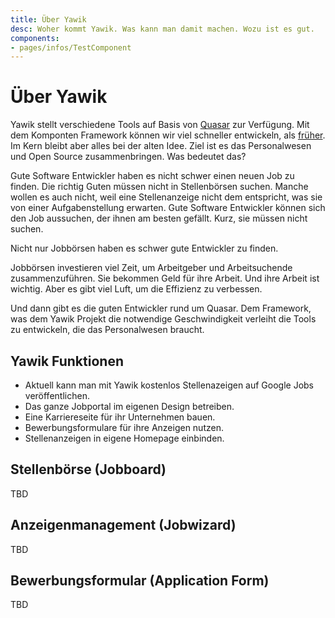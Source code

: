 ```yaml
---
title: Über Yawik
desc: Woher kommt Yawik. Was kann man damit machen. Wozu ist es gut.
components:
- pages/infos/TestComponent
---
```


# Über Yawik

Yawik stellt verschiedene Tools auf Basis von [Quasar](https://quasar.dev) zur Verfügung. Mit dem Komponten Framework können wir viel schneller entwickeln, als [früher](https:old.yawik.org). Im Kern bleibt aber alles bei der alten Idee. Ziel ist es das Personalwesen und Open Source zusammenbringen. Was bedeutet das?

Gute Software Entwickler haben es nicht schwer einen neuen Job zu finden. Die richtig Guten müssen nicht in Stellenbörsen suchen. Manche wollen es auch nicht, weil eine Stellenanzeige nicht dem entspricht, was sie von einer Aufgabenstellung erwarten. Gute Software Entwickler können sich den Job aussuchen, der ihnen am besten gefällt. Kurz, sie müssen nicht suchen.

Nicht nur Jobbörsen haben es schwer gute Entwickler zu finden.

Jobbörsen investieren viel Zeit, um Arbeitgeber und Arbeitsuchende zusammenzuführen. Sie bekommen Geld für ihre Arbeit. Und ihre Arbeit ist wichtig. Aber es gibt viel Luft, um die Effizienz zu verbessen.

Und dann gibt es die guten Entwickler rund um Quasar. Dem Framework, was dem Yawik Projekt die notwendige Geschwindigkeit verleiht die Tools zu entwickeln, die das Personalwesen braucht.


## Yawik Funktionen

- Aktuell kann man mit Yawik kostenlos Stellenazeigen auf Google Jobs veröffentlichen.
- Das ganze Jobportal im eigenen Design betreiben.
- Eine Karriereseite für ihr Unternehmen bauen.
- Bewerbungsformulare für ihre Anzeigen nutzen.
- Stellenanzeigen in eigene Homepage einbinden.



## Stellenbörse (Jobboard)

TBD

## Anzeigenmanagement (Jobwizard)

TBD

## Bewerbungsformular (Application Form)

TBD

